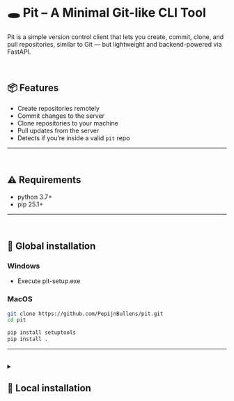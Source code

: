 # 🕳️ Pit – A Minimal Git-like CLI Tool

Pit is a simple version control client that lets you create, commit, clone, and pull repositories, similar to Git — but lightweight and backend-powered via FastAPI.

<br />

## 📦 Features

- Create repositories remotely
- Commit changes to the server
- Clone repositories to your machine
- Pull updates from the server
- Detects if you’re inside a valid `pit` repo


---

<br />

## ⚠️ Requirements

- python 3.7+
- pip 25.1+


---

<br />

## 🚀 Global installation

### Windows

- Execute pit-setup.exe

### MacOS

```bash
git clone https://github.com/PepijnBullens/pit.git
cd pit
```

```bash
pip install setuptools
pip install .
```


---

<br />

<details>
<summary><h2>🚀 Local installation</h2></summary>

### Clone

```bash
git clone https://github.com/PepijnBullens/pit.git
cd pit
```

<br />

### Client

```bash
pip install setuptools
pip install .
```

Now you can call 'pit' anywhere in your terminal to execute commands

<br />

### Server

```bash
cd server
python -m venv .venv
pip install fastapi uvicorn pydantic python-multipart typing-extensions
source .venv/bin/activate
uvicorn main:app --reload
```

Now you're running a virtual environment for the serverside of this project.
Make sure the serverside is running on `http://127.0.0.1:8000`. If not change it in `/pit/cli.py`</details>
